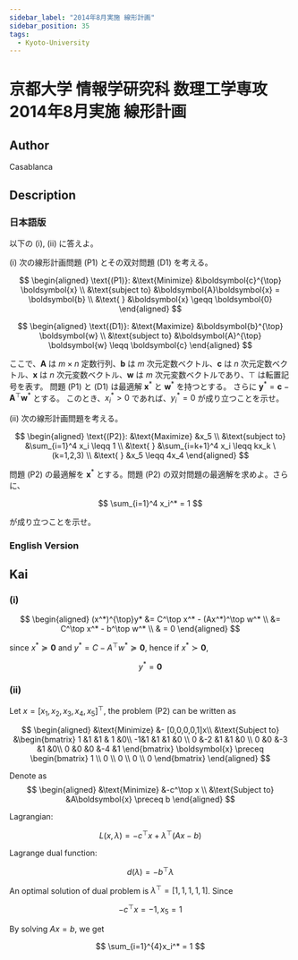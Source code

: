 ```yaml
---
sidebar_label: "2014年8月実施 線形計画"
sidebar_position: 35
tags:
  - Kyoto-University
---
```

# 京都大学 情報学研究科 数理工学専攻 2014年8月実施 線形計画

## **Author**
Casablanca

## **Description**
### 日本語版
以下の (i), (ii) に答えよ。

(i) 次の線形計画問題 (P1) とその双対問題 (D1) を考える。

$$
\begin{aligned}
\text{(P1)}: &\text{Minimize} &\boldsymbol{c}^{\top} \boldsymbol{x} \\
&\text{subject to} &\boldsymbol{A}\boldsymbol{x} = \boldsymbol{b} \\
&\text{ } &\boldsymbol{x} \geqq \boldsymbol{0}
\end{aligned}
$$

$$
\begin{aligned}
\text{(D1)}: &\text{Maximize} &\boldsymbol{b}^{\top} \boldsymbol{w} \\
&\text{subject to} &\boldsymbol{A}^{\top} \boldsymbol{w} \leqq \boldsymbol{c}
\end{aligned}
$$

ここで、$\boldsymbol{A}$ は $m \times n$ 定数行列、$\boldsymbol{b}$ は $m$ 次元定数ベクトル、$\boldsymbol{c}$ は $n$ 次元定数ベクトル、$\boldsymbol{x}$ は $n$ 次元変数ベクトル、$\boldsymbol{w}$ は $m$ 次元変数ベクトルであり、$\top$ は転置記号を表す。
問題 (P1) と (D1) は最適解 $\boldsymbol{x}^*$ と $\boldsymbol{w}^*$ を持つとする。
さらに $\boldsymbol{y}^* = \boldsymbol{c} - \boldsymbol{A}^{\top} \boldsymbol{w}^*$ とする。
このとき、$x_i^* > 0$ であれば、$y_i^* = 0$ が成り立つことを示せ。

(ii) 次の線形計画問題を考える。

$$
\begin{aligned}
\text{(P2)}: &\text{Maximize} &x_5 \\
&\text{subject to} &\sum_{i=1}^4 x_i \leqq 1 \\
&\text{ } &\sum_{i=k+1}^4 x_i \leqq kx_k \ (k=1,2,3) \\
&\text{ } &x_5 \leqq 4x_4
\end{aligned}
$$

問題 (P2) の最適解を $\boldsymbol{x}^*$ とする。問題 (P2) の双対問題の最適解を求めよ。さらに、

$$
\sum_{i=1}^4 x_i^* = 1
$$

が成り立つことを示せ。

### English Version


## **Kai**
### (i)

$$
\begin{aligned}
    (x^*)^{\top}y* &= C^\top x^* - (Ax^*)^\top w^* \\
    &= C^\top x^* - b^\top w^* \\
    & = 0
\end{aligned}
$$

since $x^* \succeq \boldsymbol{0}$
and $y^* = C - A^\top w^* \succeq \boldsymbol{0}$,
hence if $x^* \succ \boldsymbol{0}$,

$$
y^* = \boldsymbol{0}
$$

### (ii)
Let $x = [x_1, x_2, x_3, x_4, x_5]^\top$, the problem (P2) can be written as

$$
\begin{aligned}
&\text{Minimize} &- [0,0,0,0,1]x\\
&\text{Subject to} 
&\begin{bmatrix}
    1 &1 &1 & 1 &0\\
    -1&1 &1 &1 &0 \\
    0 &-2 &1 &1 &0 \\
    0 &0 &-3 &1 &0\\
    0 &0 &0 &-4 &1
\end{bmatrix} \boldsymbol{x} \preceq 
\begin{bmatrix}
    1 \\ 0 \\ 0 \\ 0 \\ 0
\end{bmatrix}
\end{aligned}
$$

Denote as 
$$
\begin{aligned}
&\text{Minimize} &-c^\top x \\
&\text{Subject to} &A\boldsymbol{x} \preceq b
\end{aligned}
$$

Lagrangian:

$$
L(x, \lambda) = -c^\top x + \lambda ^\top (Ax - b)$$

Lagrange dual function:

$$
d(\lambda) = -b^\top \lambda
$$

An optimal solution of dual problem is $\lambda ^\top = [1,1,1,1,1]$.
Since

$$
-c^\top x = -1, x_5 = 1
$$

By solving $Ax = b$, we get

$$
\sum_{i=1}^{4}x_i^* = 1
$$
